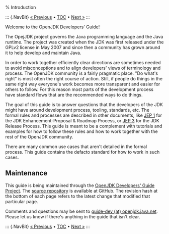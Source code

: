 % Introduction

::: {.NavBit}
[« Previous](index.html) • [TOC](index.html) • [Next »](processWorkflow.html)
:::

Welcome to the OpenJDK Developers' Guide!

The OpejJDK project governs the Java programming language and the Java runtime.
The project was created when the JDK was first released under the GPLv2 license in May
2007 and since then a community has grown around it to help develop and maintain Java.

In order to work together efficiently clear directions are sometimes needed to
avoid misconceptions and to align developers' views of terminology and process.
The OpenJDK community is a fairly pragmatic place. "Do what's right" is most
often the right course of action. Still, if people do things in the same right way
everyone's work becomes more transparent and easier for others to follow. For
this reason most parts of the development process have standard flows that are the
recommended ways to do things.

The goal of this guide is to answer questions that the developers of the JDK might
have around development process, tooling, standards, etc. The formal rules and
processes are described in other documents, like [JEP 1](https://openjdk.java.net/jeps/1)
for the JDK Enhancement-Proposal & Roadmap Process, or [JEP 3](https://openjdk.java.net/jeps/3)
for the JDK Release Process. This guide is meant to be a complement with tutorials
and examples for how to follow these rules and how to work together with the rest
of the OpenJDK community.

There are many common use cases that aren't detailed in the formal process. This
guide contains the defacto standard for how to work in such cases.

## Maintenance

This guide is being maintained through the
[OpenJDK Developers' Guide Project](https://openjdk.java.net/census#guide). The
[source repository](https://github.com/openjdk/guide) is available at GitHub.
The revision hash at the bottom of each page refers to the latest change that
modified that particular page.

Comments and questions may be sent to [guide-dev (at) openjdk.java.net](mailto:guide-dev-at-openjdk.java.net).
Please let us know if there's anything in the guide that isn't clear.

::: {.NavBit}
[« Previous](index.html) • [TOC](index.html) • [Next »](processWorkflow.html)
:::

